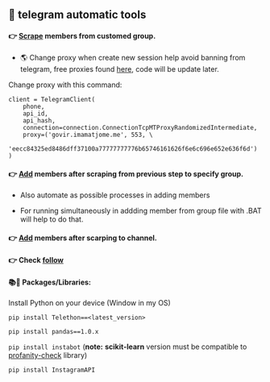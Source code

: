 ## :bookmark_tabs: telegram automatic tools

#### :point_right: [Scrape](https://github.com/hoai97nam/telegram_bot/blob/master/scrape%20members/client_tele.py) members from customed group.

- 🌎 Change proxy when create new session help avoid banning from telegram, free proxies found [here](https://mtproto-proxy.fun/), code will be update later.

Change proxy with this command:

```
client = TelegramClient(
    phone,
    api_id,
    api_hash,
    connection=connection.ConnectionTcpMTProxyRandomizedIntermediate,
    proxy=('govir.imamatjome.me', 553, \
    'eecc84325ed8486dff37100a77777777776b65746161626f6e6c696e652e636f6d')
)
```

#### :point_right: [Add](https://github.com/hoai97nam/telegram_bot/tree/master/add_member) members after scraping from previous step to specify group.

- Also automate as possible processes in adding members

- For running simultaneously in addding member from group file with .BAT will help to do that.

#### :point_right: [Add](https://github.com/hoai97nam/telegram_bot/blob/master/add_member/add_mems_to_channel-public.py) members after scarping to channel.

#### :point_right: Check [follow](https://github.com/hoai97nam/telegram_bot/tree/master/check%20follow)

#### 📚📂 Packages/Libraries:
Install Python on your device (Window in my OS)

`pip install Telethon==<latest_version>`

`pip install pandas==1.0.x` 

`pip install instabot` (**note:** __scikit-learn__ version must be compatible to [profanity-check](https://github.com/hoai97nam/Instagagement/blob/master/NOTES.md) library)

`pip install InstagramAPI`
